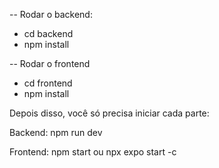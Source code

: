 -- Rodar o backend:
- cd backend
- npm install


-- Rodar o frontend
- cd frontend
- npm install 


Depois disso, você só precisa iniciar cada parte:

Backend: npm run dev

Frontend: npm start ou npx expo start -c  
